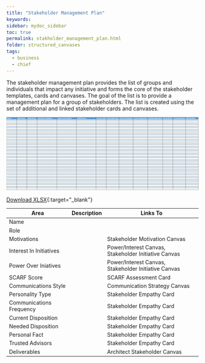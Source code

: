 ```yaml
---
title: "Stakeholder Management Plan"
keywords: 
sidebar: mydoc_sidebar
toc: true
permalink: stakholder_management_plan.html
folder: structured_canvases
tags: 
  - business
  - chief
---
```


The stakeholder management plan provides the list of groups and individuals that impact any initiative and forms the core of the stakeholder templates, cards and canvases. The goal of the list is to provide a management plan for a group of stakeholders. The list is created using the set of additional and linked stakeholder cards and canvases.


![image001](media/stakholder_management_plan001.png)

[Download XLSX](media/ppt/stakholder_management_plan.xlsx){:target="_blank"}


| Area | Description | Links To |
| --- | --- | --- |
| Name |   |   |
| Role |   |   |
| Motivations |   | Stakeholder Motivation Canvas |
| Interest In Initiatives |   | Power/Interest Canvas, Stakeholder Initiative Canvas |
| Power Over Iniatives |   | Power/Interest Canvas, Stakeholder Initiative Canvas |
| SCARF Score |   | SCARF Assessment Card |
| Communications Style |   | Communication Strategy Canvas |
| Personality Type |   | Stakeholder Empathy Card |
| Communications Frequency |   | Stakeholder Empathy Card |
| Current Disposition |   | Stakeholder Empathy Card |
| Needed Disposition |   | Stakeholder Empathy Card |
| Personal Fact |   | Stakeholder Empathy Card |
| Trusted Advisors |   | Stakeholder Empathy Card |
| Deliverables |   | Architect Stakeholder Canvas |